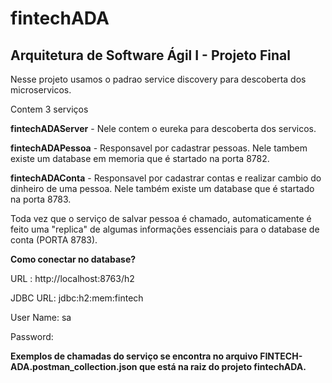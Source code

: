 # fintechADA

<h2> Arquitetura de Software Ágil I - Projeto Final</h2>

Nesse projeto usamos o padrao service discovery para descoberta dos microservicos.

Contem 3 serviços

<p><b>fintechADAServer</b> - Nele contem o eureka para descoberta dos servicos.</p>
<p><b>fintechADAPessoa</b> - Responsavel por cadastrar pessoas. Nele tambem existe um database em memoria que é startado na porta 8782.</p>
<p><b>fintechADAConta</b> - Responsavel por cadastrar contas e realizar cambio do dinheiro de uma pessoa. Nele também existe um database que é startado na porta 8783.</p>

<p>Toda vez que o serviço de salvar pessoa é chamado, automaticamente é feito uma "replica" de algumas informações essenciais para o database de conta (PORTA 8783).</p>

<p><b>Como conectar no database?</b></p>

<p>URL : http://localhost:8763/h2</p>
<p>JDBC URL: jdbc:h2:mem:fintech</p>
<p>User Name: sa	</p>
<p>Password: </p>


<p><b>Exemplos de chamadas do serviço se encontra no arquivo FINTECH-ADA.postman_collection.json  que está na raiz do projeto fintechADA.</b></p>

